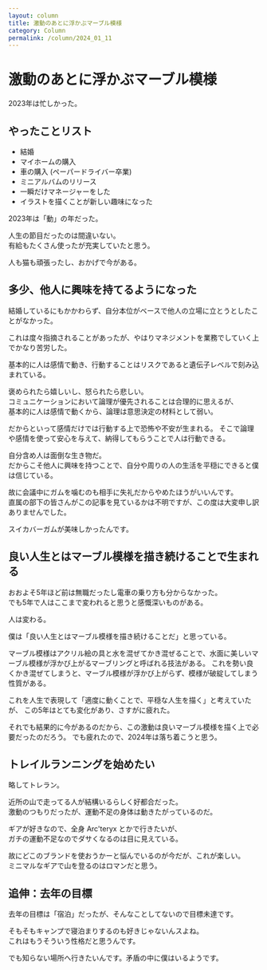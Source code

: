 ```yaml
---
layout: column
title: 激動のあとに浮かぶマーブル模様
category: Column
permalink: /column/2024_01_11
---
```


# 激動のあとに浮かぶマーブル模様

2023年は忙しかった。

## やったことリスト

- 結婚
- マイホームの購入
- 車の購入 (ペーパードライバー卒業)
- ミニアルバムのリリース
- 一瞬だけマネージャーをした
- イラストを描くことが新しい趣味になった

2023年は「動」の年だった。

人生の節目だったのは間違いない。  
有給もたくさん使ったが充実していたと思う。

人も猫も頑張ったし、おかげで今がある。

## 多少、他人に興味を持てるようになった

結婚しているにもかかわらず、自分本位がベースで他人の立場に立とうとしたことがなかった。  

これは度々指摘されることがあったが、やはりマネジメントを業務でしていく上でかなり苦労した。

基本的に人は感情で動き、行動することはリスクであると遺伝子レベルで刻み込まれている。

褒められたら嬉しいし、怒られたら悲しい。  
コミュニケーションにおいて論理が優先されることは合理的に思えるが、  
基本的に人は感情で動くから、論理は意思決定の材料として弱い。

だからといって感情だけでは行動する上で恐怖や不安が生まれる。
そこで論理や感情を使って安心を与えて、納得してもらうことで人は行動できる。

自分含め人は面倒な生き物だ。  
だからこそ他人に興味を持つことで、自分や周りの人の生活を平穏にできると僕は信じている。

故に会議中にガムを噛むのも相手に失礼だからやめたほうがいいんです。  
直属の部下の皆さんがこの記事を見ているかは不明ですが、この度は大変申し訳ありませんでした。

スイカバーガムが美味しかったんです。

## 良い人生とはマーブル模様を描き続けることで生まれる

おおよそ5年ほど前は無職だったし電車の乗り方も分からなかった。  
でも5年で人はここまで変われると思うと感慨深いものがある。

人は変わる。

僕は「良い人生とはマーブル模様を描き続けることだ」と思っている。  

マーブル模様はアクリル絵の具と水を混ぜてかき混ぜることで、水面に美しいマーブル模様が浮かび上がるマーブリングと呼ばれる技法がある。
これを勢い良くかき混ぜてしまうと、マーブル模様が浮かび上がらず、模様が破綻してしまう性質がある。

これを人生で表現して「適度に動くことで、平穏な人生を描く」と考えていたが、
この5年はとても変化があり、さすがに疲れた。

それでも結果的に今があるのだから、この激動は良いマーブル模様を描く上で必要だったのだろう。
でも疲れたので、2024年は落ち着こうと思う。

## トレイルランニングを始めたい

略してトレラン。  

近所の山で走ってる人が結構いるらしく好都合だった。  
激動のつもりだったが、運動不足の身体は動きたがっているのだ。

ギアが好きなので、全身 Arc'teryx とかで行きたいが、  
ガチの運動不足なのでダサくなるのは目に見えている。

故にどこのブランドを使おうかーと悩んでいるのが今だが、これが楽しい。  
ミニマルなギアで山を登るのはロマンだと思う。

## 追伸：去年の目標

去年の目標は「宿泊」だったが、そんなことしてないので目標未達です。

そもそもキャンプで寝泊まりするのも好きじゃないんスよね。  
これはもうそういう性格だと思うんです。

でも知らない場所へ行きたいんです。矛盾の中に僕はいるようです。

